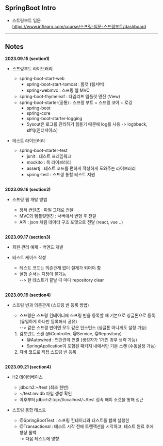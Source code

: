 <h2>SpringBoot Intro</h2>

* 스트링부트 입문<br>
https://www.inflearn.com/course/스프링-입문-스프링부트/dashboard

---

<h2>Notes</h2>
<b>2023.09.15 (section1)</b>

* 스프링부트 라이브러리
  * spring-boot-start-web
      - spring-boot-start-tomcat : 톰캣 (웹서버)  
      - spring-webmvc : 스프링 웹 MVC
  * spring-boot-thymeleaf : 타임리프 템플릿 엔진 (View)
  * spring-boot-starter(공통) : 스프링 부트 + 스프링 코어 + 로깅  
    - spring-boot
    - spring-core  
    - spring-boot-starter-logging  
    - Sysout은 로그를 관리하기 힘들기 때문에 log를 사용 -> logbback, slf4j(인터페이스)
  

* 테스트 라이브러리
  * spring-boot-starter-test
    - junit : 테스트 프레임워크
    - mockito : 목 라이브러리
    - assertj : 테스트 코드를 편하게 작성하게 도와주는 라이브러리
    - spring-test : 스프링 통합 테스트 지원

  <br>
<b>2023.09.16 (section2)</b>
* 스프링 웹 개발 방법 
  * 정적 컨텐츠 : 파일 그대로 전달
  * MVC와 템플릿엔진 : 서버에서 변형 후 전달
  * API : json 처럼 데이터 구조 포맷으로 전달 (react, vue ..)
 
  <br>
<b>2023.09.17 (section3)</b>

* 회원 관리 예제 - 백엔드 개발
* 테스트 케이스 작성
  * 테스트 코드는 의존관계 없이 설계가 되어야 함
  * 실행 순서는 지정이 불가능
  <br>--> 한 테스트가 끝날 때 마다 repository clear

  <br>
<b>2023.09.19 (section4)</b>
* 스프링 빈과 의존관계 (스프링 빈 등록 방법)
  * 스프링은 스프링 컨테이너에 스프링 빈을 등록할 때 기본으로 싱글톤으로 등록 (유일하게 하나만 등록해서 공유)
  <br>--> 같은 스프링 빈이면 모두 같은 인스턴스 (싱글톤 아니게도 설정 가능)
  1. 컴포넌트 스캔 (@Controller, @Service, @Repository)
     * @Autowired : 연관관계 연결 (생성자가 1개인 경우 생략 가능)
     * SpringApplication이 포함된 패키지 내에서만 기본 스캔 (수동설정 가능)
  2. 자바 코드로 직접 스프링 빈 등록

  <br>
<b>2023.09.21 (section4)</b>
  * H2 데이터베이스
    * jdbc:h2:~/test (최초 한번)
    * ~/test.mv.db 파일 생성 확인
    * 이후부터 jdbc:h2:tcp://localhost/~/test 접속 해야 소켓을 통해 접근

  * 스프링 통합 테스트
    * @SpringBootTest : 스프링 컨테이너와 테스트를 함께 실행한
    * @Transactional : 테스트 시작 전에 트랜잭션을 시작하고, 테스트 완료 후에 항상 롤백 
    <br>-> 다음 테스트에 영향